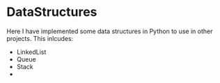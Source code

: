# DataStructures
Here I have implemented some data structures in Python to use in other projects. 
This inlcudes:
- LinkedList
- Queue
- Stack
- 
